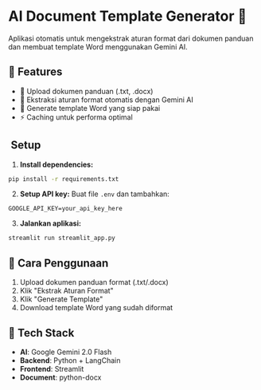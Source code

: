 # AI Document Template Generator 📄

Aplikasi otomatis untuk mengekstrak aturan format dari dokumen panduan dan membuat template Word menggunakan Gemini AI.

## 🚀 Features

- 📝 Upload dokumen panduan (.txt, .docx)
- 🤖 Ekstraksi aturan format otomatis dengan Gemini AI
- 📄 Generate template Word yang siap pakai
- ⚡ Caching untuk performa optimal

## ️ Setup

1. **Install dependencies:**
```bash
pip install -r requirements.txt
```

2. **Setup API key:**
Buat file `.env` dan tambahkan:
```env
GOOGLE_API_KEY=your_api_key_here
```

3. **Jalankan aplikasi:**
```bash
streamlit run streamlit_app.py
```

## 📖 Cara Penggunaan

1. Upload dokumen panduan format (.txt/.docx)
2. Klik "Ekstrak Aturan Format"
3. Klik "Generate Template"
4. Download template Word yang sudah diformat

## 🔧 Tech Stack

- **AI**: Google Gemini 2.0 Flash
- **Backend**: Python + LangChain
- **Frontend**: Streamlit
- **Document**: python-docx
